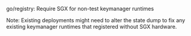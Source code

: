 go/registry: Require SGX for non-test keymanager runtimes

Note: Existing deployments might need to alter the state dump to fix any
existing keymanager runtimes that registered without SGX hardware.
